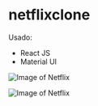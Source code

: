 # netflixclone

  Usado:
  - React JS
  - Material UI
  


![Image of Netflix](https://cdn.discordapp.com/attachments/775807504851533826/909223847964864552/NetflixPage1.png)




![Image of Netflix](https://cdn.discordapp.com/attachments/775807504851533826/909223967380893716/NetflixPage2.png)
